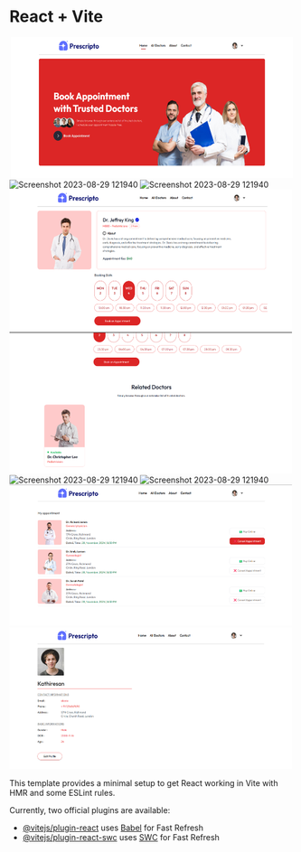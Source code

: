 # React + Vite


<center><img src="./src/assets/page1.png" alt="Screenshot 2023-08-29 121940" width="500" height="250"></center>
<img src="./src/assets/page2.png" alt="Screenshot 2023-08-29 121940" width="500" height="250">
<img src="./src/assets/page3.png" alt="Screenshot 2023-08-29 121940" width="500" height="250">
<img src="./src/assets/page4.png" alt="Screenshot 2023-08-29 121940" width="500" height="250">
<img src="./src/assets/page5.png" alt="Screenshot 2023-08-29 121940" width="500" height="250">
<img src="./src/assets/page6.png" alt="Screenshot 2023-08-29 121940" width="500" height="250">
<img src="./src/assets/page7.png" alt="Screenshot 2023-08-29 121940" width="500" height="250">
<img src="./src/assets/page8.png" alt="Screenshot 2023-08-29 121940" width="500" height="250">
<img src="./src/assets/page9.png" alt="Screenshot 2023-08-29 121940" width="500" height="250">


This template provides a minimal setup to get React working in Vite with HMR and some ESLint rules.

Currently, two official plugins are available:

- [@vitejs/plugin-react](https://github.com/vitejs/vite-plugin-react/blob/main/packages/plugin-react/README.md) uses [Babel](https://babeljs.io/) for Fast Refresh
- [@vitejs/plugin-react-swc](https://github.com/vitejs/vite-plugin-react-swc) uses [SWC](https://swc.rs/) for Fast Refresh
